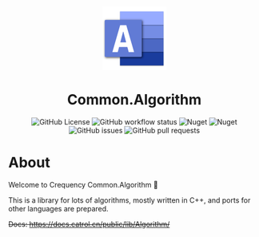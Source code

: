 <p align="center">
  <a href="https://docs.catrol.cn/public/lib/Algorithm/" target="_blank" rel="noopener noreferrer">
    <img width="128" src="https://raw.githubusercontent.com/Crequency/Common.Algorithm/main/Common.Algorithm.Core/icon.png" alt="Common.Algorithm Logo">
  </a>
</p>

<h1 align="center">Common.Algorithm</h1>

<p align="center">
  <img alt="GitHub License" src="https://img.shields.io/github/license/Crequency/Common.Algorithm">
  <img alt="GitHub workflow status" src="https://img.shields.io/github/actions/workflow/status/Crequency/Common.Algorithm/build.yml"></img>
  <img alt="Nuget" src="https://img.shields.io/nuget/v/Common.Algorithm.Core">
  <img alt="Nuget" src="https://img.shields.io/nuget/dt/Common.Algorithm.Core?label=nuget">
  <img alt="GitHub issues" src="https://img.shields.io/github/issues/Crequency/Common.Algorithm">
  <img alt="GitHub pull requests" src="https://img.shields.io/github/issues-pr/Crequency/Common.Algorithm">
</p>

# About

Welcome to Crequency Common.Algorithm 🎉

This is a library for lots of algorithms, mostly written in C++, and ports for other languages are prepared.

~~Docs: https://docs.catrol.cn/public/lib/Algorithm/~~
